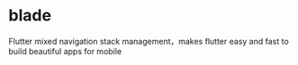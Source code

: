 # blade
Flutter mixed navigation stack management，makes flutter easy and fast to build beautiful apps for mobile
